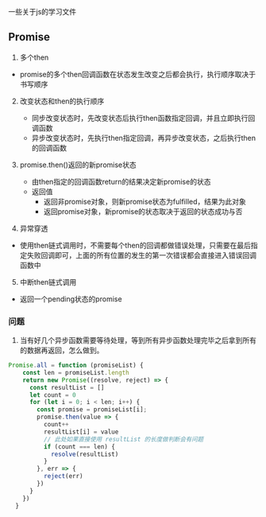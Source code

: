 一些关于js的学习文件


## Promise

1. 多个then
  - promise的多个then回调函数在状态发生改变之后都会执行，执行顺序取决于书写顺序


2. 改变状态和then的执行顺序
    - 同步改变状态时，先改变状态后执行then函数指定回调，并且立即执行回调函数
    - 异步改变状态时，先执行then指定回调，再异步改变状态，之后执行then的回调函数

3. promise.then()返回的新promise状态
    - 由then指定的回调函数return的结果决定新promise的状态
    - 返回值
      - 返回非promise对象，则新promise状态为fulfilled，结果为此对象
      - 返回promise对象，新promise的状态取决于返回的状态成功与否

4. 异常穿透
  - 使用then链式调用时，不需要每个then的回调都做错误处理，只需要在最后指定失败回调即可，上面的所有位置的发生的第一次错误都会直接进入错误回调函数中

5. 中断then链式调用
  - 返回一个pending状态的promise





### 问题

1. 当有好几个异步函数需要等待处理，等到所有异步函数处理完毕之后拿到所有的数据再返回，怎么做到。

```js
Promise.all = function (promiseList) {
    const len = promiseList.length
    return new Promise((resolve, reject) => {
      const resultList = []
      let count = 0
      for (let i = 0; i < len; i++) {
        const promise = promiseList[i];
        promise.then(value => {
          count++
          resultList[i] = value
          // 此处如果直接使用 resultList 的长度做判断会有问题
          if (count === len) {
            resolve(resultList)
          }
        }, err => {
          reject(err)
        })
      }
    })
  }
```
